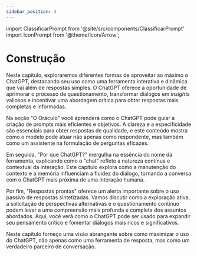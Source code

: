 ```yaml
---
sidebar_position: 4
---
```

import ClassificarPrompt from '@site/src/components/ClassificarPrompt'
import IconPrompt from '@theme/Icon/Arrow';

# Construção
Neste capítulo, exploraremos diferentes formas de aproveitar ao máximo o ChatGPT, destacando seu uso como uma ferramenta interativa e dinâmica que vai além de respostas simples. O ChatGPT oferece a oportunidade de aprimorar o processo de questionamento, transformar diálogos em *insights* valiosos e incentivar uma abordagem crítica para obter respostas mais completas e informadas.

Na seção "O Oráculo" você aprenderá como o ChatGPT pode guiar a criação de prompts mais eficientes e objetivos. A clareza e a especificidade são essenciais para obter respostas de qualidade, e este conteúdo mostra como o modelo pode atuar não apenas como respondente, mas também como um assistente na formulação de perguntas eficazes.

Em seguida, "Por que ChatGPT?" mergulha na essência do nome da ferramenta, explicando como o "chat" reflete a natureza contínua e contextual da interação. Este capítulo explora como a manutenção do contexto e a memória influenciam a fluidez do diálogo, tornando a conversa com o ChatGPT mais próxima de uma interação humana.

Por fim, "Respostas prontas" oferece um alerta importante sobre o uso passivo de respostas sintetizadas. Vamos discutir como a exploração ativa, a solicitação de perspectivas alternativas e o questionamento contínuo podem levar a uma compreensão mais profunda e completa dos assuntos abordados. Aqui, você verá como o ChatGPT pode ser usado para expandir seu pensamento crítico e fomentar diálogos mais ricos e significativos.

Neste capítulo forneço uma visão abrangente sobre como maximizar o uso do ChatGPT, não apenas como uma ferramenta de resposta, mas como um verdadeiro parceiro de conversação.